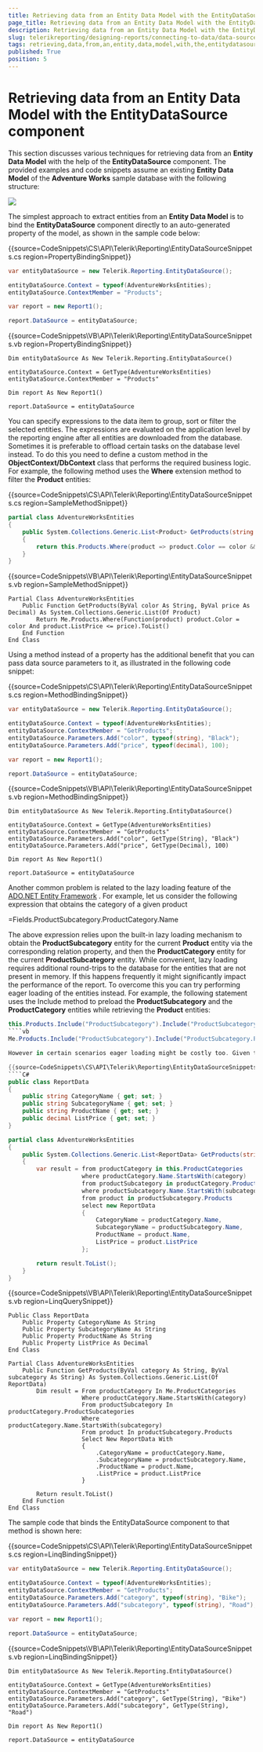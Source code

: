 ```yaml
---
title: Retrieving data from an Entity Data Model with the EntityDataSource component
page_title: Retrieving data from an Entity Data Model with the EntityDataSource component | for Telerik Reporting Documentation
description: Retrieving data from an Entity Data Model with the EntityDataSource component
slug: telerikreporting/designing-reports/connecting-to-data/data-source-components/entitydatasource-component/retrieving-data-from-an-entity-data-model-with-the-entitydatasource-component
tags: retrieving,data,from,an,entity,data,model,with,the,entitydatasource,component
published: True
position: 5
---
```


# Retrieving data from an Entity Data Model with the EntityDataSource component



This section discusses various techniques for retrieving data from an __Entity Data Model__  with the help          of the __EntityDataSource__  component. The provided examples and code snippets assume an existing __Entity Data Model__           of the __Adventure Works__  sample database with the following structure:

  

  ![](images/DataSources/EntityDataSourceAdventureWorksEntityModel.png)

The simplest approach to extract entities from an __Entity Data Model__  is to bind the __EntityDataSource__  component            directly to an auto-generated property of the model, as shown in the sample code below:           

{{source=CodeSnippets\CS\API\Telerik\Reporting\EntityDataSourceSnippets.cs region=PropertyBindingSnippet}}
````C#
var entityDataSource = new Telerik.Reporting.EntityDataSource();

entityDataSource.Context = typeof(AdventureWorksEntities);
entityDataSource.ContextMember = "Products";

var report = new Report1();

report.DataSource = entityDataSource;
````
{{source=CodeSnippets\VB\API\Telerik\Reporting\EntityDataSourceSnippets.vb region=PropertyBindingSnippet}}
````VB
Dim entityDataSource As New Telerik.Reporting.EntityDataSource()

entityDataSource.Context = GetType(AdventureWorksEntities)
entityDataSource.ContextMember = "Products"

Dim report As New Report1()

report.DataSource = entityDataSource
````

You can specify expressions to the data item to group, sort or filter the selected entities. The            expressions are evaluated on the application level by the reporting engine after all entities are downloaded           from the database. Sometimes it is preferable to offload certain tasks on the database level instead. To do            this you need to define a custom method in the __ObjectContext/DbContext__  class that performs the required business logic.            For example, the following method uses the __Where__  extension method to filter the __Product__  entities:           

{{source=CodeSnippets\CS\API\Telerik\Reporting\EntityDataSourceSnippets.cs region=SampleMethodSnippet}}
````C#
partial class AdventureWorksEntities
{
    public System.Collections.Generic.List<Product> GetProducts(string color, decimal price)
    {
        return this.Products.Where(product => product.Color == color && product.ListPrice <= price).ToList();
    }
}
````
{{source=CodeSnippets\VB\API\Telerik\Reporting\EntityDataSourceSnippets.vb region=SampleMethodSnippet}}
````VB
Partial Class AdventureWorksEntities
    Public Function GetProducts(ByVal color As String, ByVal price As Decimal) As System.Collections.Generic.List(Of Product)
        Return Me.Products.Where(Function(product) product.Color = color And product.ListPrice <= price).ToList()
    End Function
End Class
````

Using a method instead of a property has the additional benefit that you can pass data source parameters to it,            as illustrated in the following code snippet:           

{{source=CodeSnippets\CS\API\Telerik\Reporting\EntityDataSourceSnippets.cs region=MethodBindingSnippet}}
````C#
var entityDataSource = new Telerik.Reporting.EntityDataSource();

entityDataSource.Context = typeof(AdventureWorksEntities);
entityDataSource.ContextMember = "GetProducts";
entityDataSource.Parameters.Add("color", typeof(string), "Black");
entityDataSource.Parameters.Add("price", typeof(decimal), 100);

var report = new Report1();

report.DataSource = entityDataSource;
````
{{source=CodeSnippets\VB\API\Telerik\Reporting\EntityDataSourceSnippets.vb region=MethodBindingSnippet}}
````VB
Dim entityDataSource As New Telerik.Reporting.EntityDataSource()

entityDataSource.Context = GetType(AdventureWorksEntities)
entityDataSource.ContextMember = "GetProducts"
entityDataSource.Parameters.Add("color", GetType(String), "Black")
entityDataSource.Parameters.Add("price", GetType(Decimal), 100)

Dim report As New Report1()

report.DataSource = entityDataSource
````

Another common problem is related to the lazy loading feature of the  [ADO.NET Entity Framework](http://msdn.microsoft.com/en-us/library/aa697427%28VS.80%29.aspx) . For example, let us            consider the following expression that obtains the category of a given product

=Fields.ProductSubcategory.ProductCategory.Name

The above expression relies upon the built-in lazy loading mechanism to obtain the __ProductSubcategory__             entity for the current __Product__  entity via the corresponding relation property, and then the __ProductCategory__             entity for the current __ProductSubcategory__  entity. While convenient, lazy loading requires additional round-trips           to the database for the entities that are not present in memory. If this happens frequently it might significantly            impact the performance of the report. To overcome this you can try performing eager loading of the entities instead.            For example, the following statement uses the Include method to preload the __ProductSubcategory__  and the __ProductCategory__             entities while retrieving the __Product__  entities:            

    
````cs
this.Products.Include("ProductSubcategory").Include("ProductSubcategory.ProductCategory").ToList()````
````vb
Me.Products.Include("ProductSubcategory").Include("ProductSubcategory.ProductCategory").ToList()````

However in certain scenarios eager loading might be costly too. Given the previous example, we            materialize all __ProductSubcategory__  and __ProductCategory__  entities only to show the category name of each            product. This means a lot of unnecessary data is downloaded from database just to be discarded later. The most flexible and efficient method for retrieving data from the __Entity Data Model__  is to execute a custom query            against the entities. The following sample method uses a __LINQ__  query to obtain only the necessary data for            the report and then packs it into a collection of __POCOs:__ 

{{source=CodeSnippets\CS\API\Telerik\Reporting\EntityDataSourceSnippets.cs region=LinqQuerySnippet}}
````C#
public class ReportData
{
    public string CategoryName { get; set; }
    public string SubcategoryName { get; set; }
    public string ProductName { get; set; }
    public decimal ListPrice { get; set; }
}

partial class AdventureWorksEntities
{
    public System.Collections.Generic.List<ReportData> GetProducts(string category, string subcategory)
    {
        var result = from productCategory in this.ProductCategories
                     where productCategory.Name.StartsWith(category)
                     from productSubcategory in productCategory.ProductSubcategories
                     where productSubcategory.Name.StartsWith(subcategory)
                     from product in productSubcategory.Products
                     select new ReportData
                     {
                         CategoryName = productCategory.Name,
                         SubcategoryName = productSubcategory.Name,
                         ProductName = product.Name,
                         ListPrice = product.ListPrice
                     };

        return result.ToList();
    }
}
````
{{source=CodeSnippets\VB\API\Telerik\Reporting\EntityDataSourceSnippets.vb region=LinqQuerySnippet}}
````VB
Public Class ReportData
    Public Property CategoryName As String
    Public Property SubcategoryName As String
    Public Property ProductName As String
    Public Property ListPrice As Decimal
End Class

Partial Class AdventureWorksEntities
    Public Function GetProducts(ByVal category As String, ByVal subcategory As String) As System.Collections.Generic.List(Of ReportData)
        Dim result = From productCategory In Me.ProductCategories
                     Where productCategory.Name.StartsWith(category)
                     From productSubcategory In productCategory.ProductSubcategories
                     Where productCategory.Name.StartsWith(subcategory)
                     From product In productSubcategory.Products
                     Select New ReportData With
                     {
                         .CategoryName = productCategory.Name,
                         .SubcategoryName = productSubcategory.Name,
                         .ProductName = product.Name,
                         .ListPrice = product.ListPrice
                     }

        Return result.ToList()
    End Function
End Class
````

The sample code that binds the EntityDataSource component to that method is shown here:           

{{source=CodeSnippets\CS\API\Telerik\Reporting\EntityDataSourceSnippets.cs region=LinqBindingSnippet}}
````C#
var entityDataSource = new Telerik.Reporting.EntityDataSource();

entityDataSource.Context = typeof(AdventureWorksEntities);
entityDataSource.ContextMember = "GetProducts";
entityDataSource.Parameters.Add("category", typeof(string), "Bike");
entityDataSource.Parameters.Add("subcategory", typeof(string), "Road");

var report = new Report1();

report.DataSource = entityDataSource;
````
{{source=CodeSnippets\VB\API\Telerik\Reporting\EntityDataSourceSnippets.vb region=LinqBindingSnippet}}
````VB
Dim entityDataSource As New Telerik.Reporting.EntityDataSource()

entityDataSource.Context = GetType(AdventureWorksEntities)
entityDataSource.ContextMember = "GetProducts"
entityDataSource.Parameters.Add("category", GetType(String), "Bike")
entityDataSource.Parameters.Add("subcategory", GetType(String), "Road")

Dim report As New Report1()

report.DataSource = entityDataSource
````


